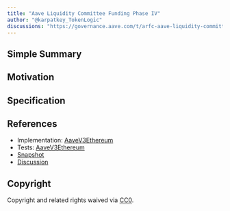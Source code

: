 ```yaml
---
title: "Aave Liquidity Committee Funding Phase IV"
author: "@karpatkey_TokenLogic"
discussions: "https://governance.aave.com/t/arfc-aave-liquidity-committee-funding-phase-iv/19188"
---
```


## Simple Summary

## Motivation

## Specification

## References

- Implementation: [AaveV3Ethereum](https://github.com/bgd-labs/aave-proposals-v3/blob/main/src/20240930_AaveV3Ethereum_AaveLiquidityCommitteeFundingPhaseIV/AaveV3Ethereum_AaveLiquidityCommitteeFundingPhaseIV_20240930.sol)
- Tests: [AaveV3Ethereum](https://github.com/bgd-labs/aave-proposals-v3/blob/main/src/20240930_AaveV3Ethereum_AaveLiquidityCommitteeFundingPhaseIV/AaveV3Ethereum_AaveLiquidityCommitteeFundingPhaseIV_20240930.t.sol)
- [Snapshot](TODO)
- [Discussion](https://governance.aave.com/t/arfc-aave-liquidity-committee-funding-phase-iv/19188)

## Copyright

Copyright and related rights waived via [CC0](https://creativecommons.org/publicdomain/zero/1.0/).
